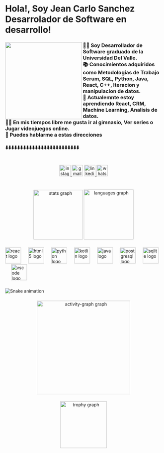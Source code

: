 <h1 align="left">Hola!, Soy Jean Carlo Sanchez Desarrolador de Software en desarrollo!</h1>

###

<img align="left" height="247" src="https://images.steamusercontent.com/ugc/170412655653913568/B713E72A4007E29A1D2B53919716E2BA9BF237BD/?imw=5000&imh=5000&ima=fit&impolicy=Letterbox&imcolor=%23000000&letterbox=false"  />

###

<h3 align="left">👨‍🎓 Soy Desarrollador de Software graduado de la Universidad Del Valle.<br>📚 Conocimientos adquiridos como Metodologías de Trabajo Scrum, SQL, Python, Java, React, C++, Iteracion y manipulacion de datos.<br>💭 Actualemnte estoy aprendiendo React, CRM, Machine Learning, Analisis de datos.<br>🏋️‍♂️ En mis tiempos libre me gusta ir al gimnasio, Ver series o Jugar videojuegos online.<br>📧 Puedes hablarme a estas direcciones<br><br>⬇️⬇️⬇️⬇️⬇️⬇️⬇️⬇️⬇️⬇️⬇️⬇️⬇️⬇️⬇️⬇️⬇️⬇️⬇️⬇️⬇️⬇️⬇️⬇️⬇️</h3>

###

<br clear="both">

<div align="center">
  <a href="https://www.instagram.com/parra_525/" target="_blank">
    <img src="https://img.shields.io/static/v1?message=Instagram&logo=instagram&label=&color=E4405F&logoColor=white&labelColor=&style=for-the-badge" height="36" alt="instagram logo"  />
  </a>
  <img src="https://img.shields.io/static/v1?message=jeancarlosa3191@gmail.com&logo=gmail&label=&color=D14836&logoColor=white&labelColor=&style=for-the-badge" height="36" alt="gmail logo"  />
  <a href="www.linkedin.com/in/jean-sanchezdev" target="_blank">
    <img src="https://img.shields.io/static/v1?message=LinkedIn&logo=linkedin&label=&color=0077B5&logoColor=white&labelColor=&style=for-the-badge" height="36" alt="linkedin logo"  />
  </a>
  <a href="https://wa.me/573222773239" target="_blank">
    <img src="https://img.shields.io/static/v1?message=Whatsapp&logo=whatsapp&label=&color=25D366&logoColor=white&labelColor=&style=for-the-badge" height="36" alt="whatsapp logo"  />
  </a>
</div>

###

<br clear="both">

<div align="center">
  <img src="https://github-readme-stats.vercel.app/api?username=NORMAN31961&hide_title=true&hide_rank=false&show_icons=true&include_all_commits=true&count_private=true&disable_animations=false&theme=dracula&locale=en&hide_border=false" height="159" alt="stats graph"  />
  <img src="https://github-readme-stats.vercel.app/api/top-langs?username=NORMAN31961&locale=es&hide_title=false&layout=compact&card_width=320&langs_count=8&theme=dracula&hide_border=false" height="160" alt="languages graph"  />
</div>

###

<div align="left">
  <img src="https://cdn.jsdelivr.net/gh/devicons/devicon/icons/react/react-original-wordmark.svg" height="51" alt="react logo"  />
  <img width="15" />
  <img src="https://cdn.jsdelivr.net/gh/devicons/devicon/icons/html5/html5-original.svg" height="51" alt="html5 logo"  />
  <img width="15" />
  <img src="https://cdn.jsdelivr.net/gh/devicons/devicon/icons/python/python-original.svg" height="51" alt="python logo"  />
  <img width="15" />
  <img src="https://cdn.jsdelivr.net/gh/devicons/devicon/icons/kotlin/kotlin-original.svg" height="51" alt="kotlin logo"  />
  <img width="15" />
  <img src="https://cdn.jsdelivr.net/gh/devicons/devicon/icons/java/java-plain.svg" height="51" alt="java logo"  />
  <img width="15" />
  <img src="https://cdn.jsdelivr.net/gh/devicons/devicon/icons/postgresql/postgresql-original.svg" height="51" alt="postgresql logo"  />
  <img width="15" />
  <img src="https://cdn.jsdelivr.net/gh/devicons/devicon/icons/sqlite/sqlite-original-wordmark.svg" height="51" alt="sqlite logo"  />
  <img width="15" />
  <img src="https://cdn.jsdelivr.net/gh/devicons/devicon/icons/vscode/vscode-original.svg" height="51" alt="vscode logo"  />
</div>

###

<img src="https://raw.githubusercontent.com/NORMAN31961/NORMAN31961/output/snake.svg" alt="Snake animation" />

###

<div align="center">
  <img src="https://github-readme-activity-graph.vercel.app/graph?username=NORMAN31961&radius=16&theme=react&area=true&order=5&hide_border=false&hide_title=true" height="300" alt="activity-graph graph"  />
</div>

###

<div align="center">
  <img src="https://github-profile-trophy.vercel.app?username=NORMAN31961&theme=dracula&column=-1&row=1&margin-w=8&margin-h=8&no-bg=false&no-frame=false&order=4" height="150" alt="trophy graph"  />
</div>

###
